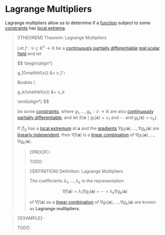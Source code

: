 # Lagrange Multipliers

Lagrange multipliers allow us to determine if a [function](../Real%20Scalar%20Field.md) subject to some [constraints](Constraints.md) has [local extrema](Local%20Extrema.md).

>[!THEOREM] Theorem: Lagrange Multipliers
>
>Let $f: \mathcal{D} \subseteq \mathbb{R}^n \to \mathbb{R}$ be a [continuously partially differentiable](../Differentiation/Partial%20Derivatives%20of%20Real%20Scalar%20Fields.md) [real scalar field](../Real%20Scalar%20Field.md) and let
>
>$$
>\begin{align*}
>
>g_1(\mathbf{x}) &= c_1 \\
>
>&\vdots \\
>
>g_k(\mathbf{x}) &= c_k
>
>\end{align*}
>$$
>
>be some [constraints](Constraints.md#^equality-constraint), where $g_1, \dotsc, g_k: \mathcal{D} \to \mathbb{R}$ are also [continuously partially differentiable](../Differentiation/Partial%20Derivatives%20of%20Real%20Scalar%20Fields.md), and let $S \{\mathbf{x} \mid g_1(\mathbf{x}) = c_1 \text{ and } \cdots \text{ and } g_k(\mathbf{x}) = c_k\}$.
>
>If $f\big|_S$ has a [local extremum](../../../Real%20Functions/Extrema.md) at $\mathbf{a}$ and the [gradients](../Differentiation/Gradient.md) $\nabla g_1(\mathbf{a}), \dotsc, \nabla g_k(\mathbf{a})$ are [linearly independent](../../../../../Algebra/Linear%20Algebra/Vector%20Spaces/Linear%20Independence.md), then $\nabla f(\mathbf{a})$ is a [linear combination](../../../../../Algebra/Linear%20Algebra/Vector%20Spaces/Linear%20Combination.md) of $\nabla g_1(\mathbf{a}), \dotsc, \nabla g_k(\mathbf{a})$.
>
>>[!PROOF]-
>>
>>TODO
>>
>
>>[!DEFINITION] Definition: Lagrange Multipliers
>>
>>The coefficients $\lambda_1, \dotsc, \lambda_k$ in the representation 
>>
>>$$
>>\nabla f(\mathbf{a}) = \lambda_1 \nabla g_1(\mathbf{a}) + \cdots + \lambda_k \nabla g_k(\mathbf{a})
>>$$
>>
>>of $\nabla f(\mathbf{a})$ as a [linear combination](../../../../../Algebra/Linear%20Algebra/Vector%20Spaces/Linear%20Combination.md) of $\nabla g_1(\mathbf{a}), \dotsc, \nabla g_k(\mathbf{a})$ are known as **Lagrange multipliers**.
>>
>

>[!EXAMPLE]-
>
>TODO
>